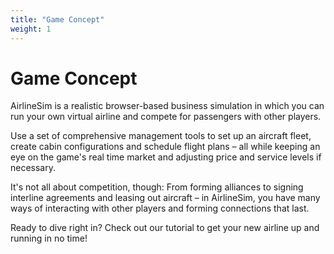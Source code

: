 ```yaml
---
title: "Game Concept"
weight: 1
---
```


# Game Concept

AirlineSim is a realistic browser-based business simulation in which you can run your own virtual airline and compete for passengers with other players.

Use a set of comprehensive management tools to set up an aircraft fleet, create cabin configurations and schedule flight plans – all while keeping an eye on the game's real time market and adjusting price and service levels if necessary.

It's not all about competition, though: From forming alliances to signing interline agreements and leasing out aircraft – in AirlineSim, you have many ways of interacting with other players and forming connections that last.

Ready to dive right in? Check out our tutorial to get your new airline up and running in no time!
